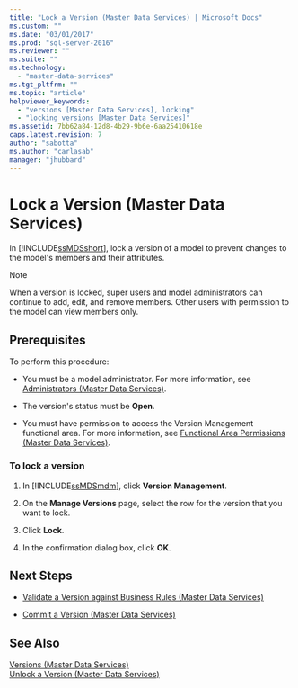 ```yaml
---
title: "Lock a Version (Master Data Services) | Microsoft Docs"
ms.custom: ""
ms.date: "03/01/2017"
ms.prod: "sql-server-2016"
ms.reviewer: ""
ms.suite: ""
ms.technology: 
  - "master-data-services"
ms.tgt_pltfrm: ""
ms.topic: "article"
helpviewer_keywords: 
  - "versions [Master Data Services], locking"
  - "locking versions [Master Data Services]"
ms.assetid: 7bb62a84-12d8-4b29-9b6e-6aa25410618e
caps.latest.revision: 7
author: "sabotta"
ms.author: "carlasab"
manager: "jhubbard"
---
```

# Lock a Version (Master Data Services)
  In [!INCLUDE[ssMDSshort](../includes/ssmdsshort-md.md)], lock a version of a model to prevent changes to the model's members and their attributes.  
  
> [!NOTE]  
>  When a version is locked, super users and model administrators can continue to add, edit, and remove members. Other users with permission to the model can view members only.  
  
## Prerequisites  
 To perform this procedure:  
  
-   You must be a model administrator. For more information, see [Administrators &#40;Master Data Services&#41;](../master-data-services/administrators-master-data-services.md).  
  
-   The version's status must be **Open**.  
  
-   You must have permission to access the Version Management functional area. For more information, see [Functional Area Permissions &#40;Master Data Services&#41;](../master-data-services/functional-area-permissions-master-data-services.md).  
  
### To lock a version  
  
1.  In [!INCLUDE[ssMDSmdm](../includes/ssmdsmdm-md.md)], click **Version Management**.  
  
2.  On the **Manage Versions** page, select the row for the version that you want to lock.  
  
3.  Click **Lock**.  
  
4.  In the confirmation dialog box, click **OK**.  
  
## Next Steps  
  
-   [Validate a Version against Business Rules &#40;Master Data Services&#41;](../master-data-services/validate-a-version-against-business-rules-master-data-services.md)  
  
-   [Commit a Version &#40;Master Data Services&#41;](../master-data-services/commit-a-version-master-data-services.md)  
  
## See Also  
 [Versions &#40;Master Data Services&#41;](../master-data-services/versions-master-data-services.md)   
 [Unlock a Version &#40;Master Data Services&#41;](../master-data-services/unlock-a-version-master-data-services.md)  
  
  
